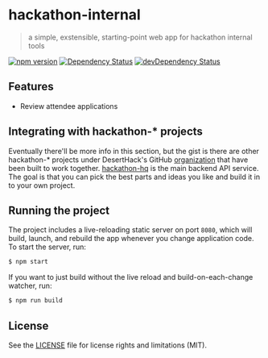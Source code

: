 # hackathon-internal

> a simple, exstensible, starting-point web app for hackathon internal tools

[![npm version](https://img.shields.io/npm/v/hackathon-internal.svg)](https://www.npmjs.com/package/hackathon-internal)
[![Dependency Status](https://david-dm.org/deserthacks/hackathon-internal.svg)](https://david-dm.org/deserthacks/hackathon-internal)
[![devDependency Status](https://david-dm.org/deserthacks/hackathon-internal/dev-status.svg)](https://david-dm.org/deserthacks/hackathon-internal#info=devDependencies)

## Features

- Review attendee applications

## Integrating with hackathon-* projects

Eventually there'll be more info in this section, but the gist is there are other hackathon-* projects under DesertHack's GitHub [organization](https://github.com/deserthacks) that have been built to work together. [hackathon-hq](https://github.com/deserthacks/hackathin-hq) is the main backend API service.  The goal is that you can pick the best parts and ideas you like and build it in to your own project.

## Running the project

The project includes a live-reloading static server on port `8080`, which will build, launch, and rebuild the app whenever you change application code. To start the server, run:

```bash
$ npm start
```

If you want to just build without the live reload and build-on-each-change watcher, run:

```bash
$ npm run build
```

## License

See the [LICENSE](LICENSE.md) file for license rights and limitations (MIT).

